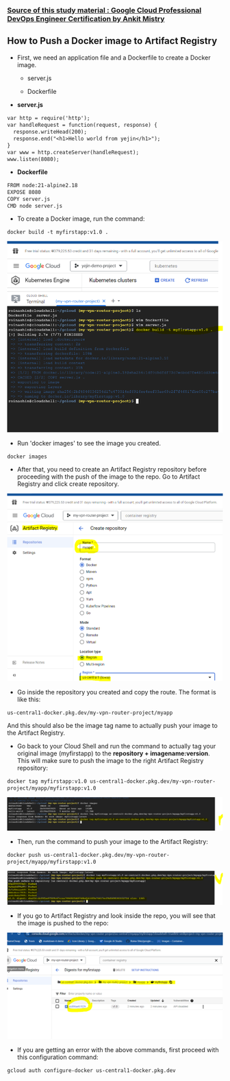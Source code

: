 ### [Source of this study material : Google Cloud Professional DevOps Engineer Certification by Ankit Mistry](https://www.udemy.com/course/gcp-google-cloud-professional-devops-engineer-certification/)


## How to Push a Docker image to Artifact Registry

- First, we need an application file and a Dockerfile to create a Docker image.

  - server.js

  - Dockerfile


- **server.js**

```
var http = require('http');
var handleRequest = function(request, response) {
  response.writeHead(200);
  response.end("<h1>Hello world from yejin</h1>");
}
var www = http.createServer(handleRequest);
www.listen(8080);
```

- **Dockerfile**

```
FROM node:21-alpine2.18
EXPOSE 8080
COPY server.js
CMD node server.js
```  

- To create a Docker image, run the command:


```
docker build -t myfirstapp:v1.0 .
```


![docker-image-build](/GCP_pictures/Study-logs/artifact-registry/docker-image-build.PNG "Docker image building command")


- Run 'docker images' to see the image you created.

```
docker images
```


- After that, you need to create an Artifact Registry repository before proceeding with the push of the image to the repo. Go to Artifact Registry and click create repository.


![artifact-repo-creation](/GCP_pictures/Study-logs/artifact-registry/artifact-repo-creation.PNG "Artifact Registry repository creation")


- Go inside the repository you created and copy the route. The format is like this:


```
us-central1-docker.pkg.dev/my-vpn-router-project/myapp
```

And this should also be the image tag name to actually push your image to the Artifact Registry.


- Go back to your Cloud Shell and run the command to actually tag your original image (myfirstapp) to the **repository + imagename:version**. This will make sure to push the image to the right Artifact Registry repository:


```
docker tag myfirstapp:v1.0 us-central1-docker.pkg.dev/my-vpn-router-project/myapp/myfirstapp:v1.0
```


![docker-image-tagging](/GCP_pictures/Study-logs/artifact-registry/docker-image-tagging.PNG "Docker image tagging")


- Then, run the command to push your image to the Artifact Registry:


```
docker push us-central1-docker.pkg.dev/my-vpn-router-project/myapp/myfirstapp:v1.0
```


![docker-image-pushed](/GCP_pictures/Study-logs/artifact-registry/docker-image-pushed.PNG "Docker image pushed")


- If you go to Artifact Registry and look inside the repo, you will see that the image is pushed to the repo:


![image-pushed-to-AR](/GCP_pictures/Study-logs/artifact-registry/image-pushed-to-ar.PNG "Image pushed to the Artifact Registry")


- If you are getting an error with the above commands, first proceed with this configuration command:


```
gcloud auth configure-docker us-central1-docker.pkg.dev
```

